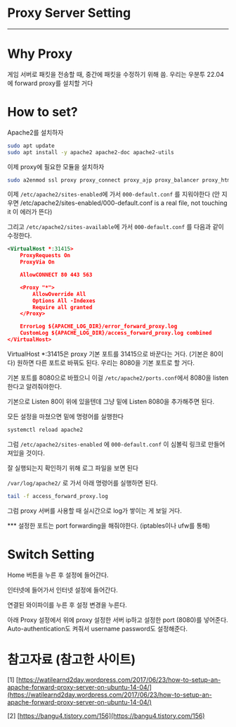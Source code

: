 # Proxy Server Setting

---

# Why Proxy

게임 서버로 패킷을 전송할 때, 중간에 패킷을 수정하기 위해 씀. 우리는 우분투 22.04에 forward proxy를 설치할 거다

# How to set?

Apache2를 설치하자

```bash
sudo apt update
sudo apt install -y apache2 apache2-doc apache2-utils
```

이제 proxy에 필요한 모듈을 설치하자

```bash
sudo a2enmod ssl proxy proxy_connect proxy_ajp proxy_balancer proxy_html proxy_http headers proxy_fcgi rewrite
```

이제 `/etc/apache2/sites-enabled`에 가서 `000-default.conf` 를 지워야한다 (안 지우면 /etc/apache2/sites-enabled/000-default.conf is a real file, not touching it 이 에러가 뜬다)

그리고 `/etc/apache2/sites-available`에 가서 `000-default.conf` 를 다음과 같이 수정한다.

```xml
<VirtualHost *:31415>
    ProxyRequests On
    ProxyVia On

    AllowCONNECT 80 443 563

    <Proxy "*">
     	AllowOverride All
        Options All -Indexes
        Require all granted
    </Proxy>

    ErrorLog ${APACHE_LOG_DIR}/error_forward_proxy.log
    CustomLog ${APACHE_LOG_DIR}/access_forward_proxy.log combined
</VirtualHost>
```

VirtualHost *:31415은 proxy 기본 포트를 31415으로 바꾼다는 거다. (기본은 80이다) 원하면 다른 포트로 바꿔도 된다. 우리는 8080을 기본 포트로 할 거다.

기본 포트를 8080으로 바꿨으니 이걸 `/etc/apache2/ports.conf`에서 8080을 listen한다고 알려줘야한다.

기본으로 Listen 80이 위에 있을텐데 그냥 밑에 Listen 8080을 추가해주면 된다.

모든 설정을 마쳤으면 밑에 명령어를 실행한다

```bash
systemctl reload apache2
```

그럼 `/etc/apache2/sites-enabled` 에  `000-default.conf` 이 심볼릭 링크로 만들어져있을 것이다.

잘 실행되는지 확인하기 위해 로그 파일을 보면 된다

`/var/log/apache2/` 로 가서 아래 명령어를 실행하면 된다.

```bash
tail -f access_forward_proxy.log
```

그럼 proxy 서버를 사용할 때 실시간으로 log가 쌓이는 게 보일 거다.

*** 설정한 포트는 port forwarding을 해줘야한다. (iptables이나 ufw를 통해)

# Switch Setting

Home 버튼을 누른 후 설정에 들어간다.

인터넷에 들어가서 인터넷 설정에 들어간다.

연결된 와이파이를 누른 후 설정 변경을 누른다.

아래 Proxy 설정에서 위에 proxy 설정한 서버 ip하고 설정한 port (8080)를 넣어준다. Auto-authentication도 켜줘서 username password도 설정해준다.

# 참고자료 (참고한 사이트)

[1] [https://watilearnd2day.wordpress.com/2017/06/23/how-to-setup-an-apache-forward-proxy-server-on-ubuntu-14-04/](https://watilearnd2day.wordpress.com/2017/06/23/how-to-setup-an-apache-forward-proxy-server-on-ubuntu-14-04/)

[2] [https://bangu4.tistory.com/156](https://bangu4.tistory.com/156)